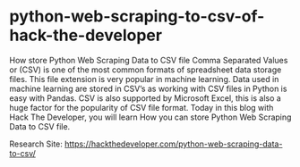 # python-web-scraping-to-csv-of-hack-the-developer

How store Python Web Scraping Data to CSV file
Comma Separated Values or (CSV) is one of the most common formats of spreadsheet data storage files. This file extension is very popular in machine learning. Data used in machine learning are stored in CSV’s as working with CSV files in Python is easy with Pandas. CSV is also supported by Microsoft Excel, this is also a huge factor for the popularity of CSV file format. Today in this blog with Hack The Developer, you will learn How you can store Python Web Scraping Data to CSV file. 

Research Site: https://hackthedeveloper.com/python-web-scraping-data-to-csv/
